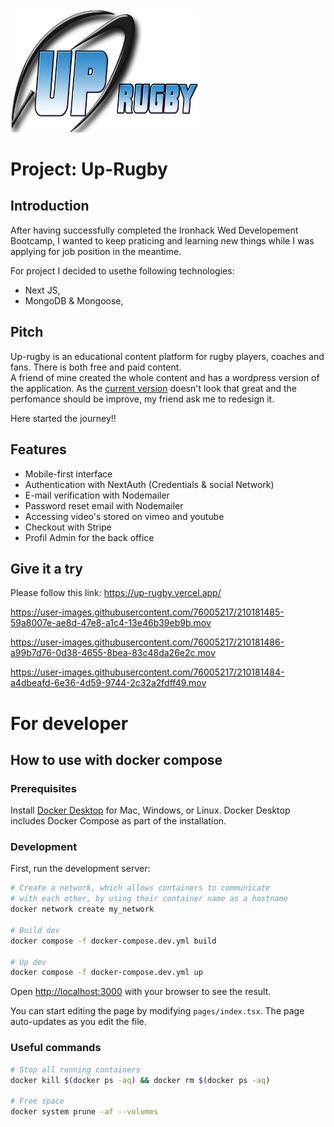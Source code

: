 <img alt="coding" src="https://github.com/JuLblc/up-rugby/blob/main/public/logo.png" width="300">

# Project: Up-Rugby

## Introduction
After having successfully completed the Ironhack Wed Developement Bootcamp, I wanted to keep praticing and learning new things while I was applying for job position in the meantime.

For project I decided to usethe following technologies: 
- Next JS,
- MongoDB & Mongoose, 

## Pitch

Up-rugby is an educational content platform for rugby players, coaches and fans. There is both free and paid content.</br>
A friend of mine created the whole content and has a wordpress version of the application.
As the <a href="https://www.up-rugby.fr/">current version</a> doesn't look that great and the perfomance should be improve, my friend ask me to redesign it.

Here started the journey!!

## Features

- Mobile-first interface
- Authentication with NextAuth (Credentials & social Network)
- E-mail verification with Nodemailer
- Password reset email with Nodemailer
- Accessing video's stored on vimeo and youtube
- Checkout with Stripe
- Profil Admin for the back office

## Give it a try

Please follow this link: https://up-rugby.vercel.app/

https://user-images.githubusercontent.com/76005217/210181485-59a8007e-ae8d-47e8-a1c4-13e46b39eb9b.mov

https://user-images.githubusercontent.com/76005217/210181486-a99b7d76-0d38-4655-8bea-83c48da26e2c.mov

https://user-images.githubusercontent.com/76005217/210181484-a4dbeafd-6e36-4d59-9744-2c32a2fdff49.mov


# For developer

## How to use with docker compose

### Prerequisites

Install [Docker Desktop](https://docs.docker.com/get-docker) for Mac, Windows, or Linux. Docker Desktop includes Docker Compose as part of the installation.

### Development

First, run the development server:

```bash
# Create a network, which allows containers to communicate
# with each other, by using their container name as a hostname
docker network create my_network

# Build dev
docker compose -f docker-compose.dev.yml build

# Up dev
docker compose -f docker-compose.dev.yml up
```

Open [http://localhost:3000](http://localhost:3000) with your browser to see the result.

You can start editing the page by modifying `pages/index.tsx`. The page auto-updates as you edit the file.

### Useful commands

```bash
# Stop all running containers
docker kill $(docker ps -aq) && docker rm $(docker ps -aq)

# Free space
docker system prune -af --volumes
```

